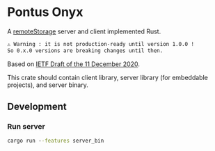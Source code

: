 # Pontus Onyx

A [remoteStorage](https://remotestorage.io/) server and client implemented Rust.

```txt
⚠ Warning : it is not production-ready until version 1.0.0 !
So 0.x.0 versions are breaking changes until then.
```

Based on [IETF Draft of the 11 December 2020](https://datatracker.ietf.org/doc/html/draft-dejong-remotestorage-16).

This crate should contain client library, server library (for embeddable projects), and server binary.

## Development

### Run server

```cmd
cargo run --features server_bin
```
